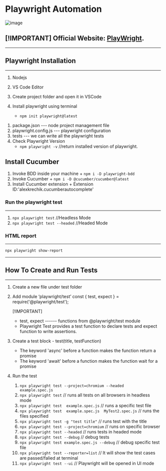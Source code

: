 # Playwright Automation

![image](https://miro.medium.com/v2/resize:fit:640/format:webp/1*qsVbAwEINjfgaGe2SuK3oQ.png)

[!IMPORTANT]
Official Website: [PlayWright](https://playwright.dev/docs/intro).
-----------------  

-----------------------------------------------------------------------------------------
## Playwright Installation
-----------------------------------------------------------------------------------------

1) Nodejs
2) VS Code Editor
3) Create project folder  and  open it in VSCode

4) Install playwright  using terminal
    + `npm init playwright@latest`

  1. package.json           ---  node project management file
  2. playwright.config.js   ---  playwright configuration
  3. tests                  ---  we can write all the playwright tests
  4. Check Playwright Version
      + `npm playwright -v`     //return installed version of playwright.

## Install Cucumber 
  1) Invoke BDD inside your machine
    + `npm i -D playwright-bdd`
  2) Invoke Cucumber
    + `npm i -D @cucumber/cucumber@latest`
  3) Install Cucumber extension 
    + Extension ID:'alexkrechik.cucumberautocomplete'

### Run the playwright test
-----------
  1. `npx playwright test`            //Headless Mode
  2. `npx playwright test --headed`   //Headed Mode

### HTML report
-------------
  `npx playwright show-report`

-------------------------------------------------------------------------------------------
## How To Create and Run Tests 
-------------------------------------------------------------------------------------------
1) Create a new file under test folder
2) Add module ‘playwright/test’
    const { test, expect } = require('@playwright/test');
    
    [!IMPORTANT]
    + test, expect  ------ functions from @playwright/test module
    * Playwright Test provides a test function to declare tests and expect function to write assertions.

3) Create a test block - test(title, testFunction)
    + The keyword 'async' before a function makes the function return a promise
    * The keyword 'await' before a function makes the function wait for a promise

4) Run the test
    1) `npx playwright test --project=chromium --headed  example.spec.js`
    2) `npx playwright test`                             // runs all tests on all browsers in headless mode
    3) `npx playwright test  example.spec.js`            // runs a specific test file
    4) `npx playwright test  example.spec.js  MyTest2.spec.js`           // runs the files specified
    5) `npx playwright test -g "test title"`             // runs test with the title
    6) `npx playwright test --project=chromium`         // runs on specific browser
    7) `npx playwright test --headed`                   // runs tests in headed mode
    8) `npx playwright test --debug`                    // debug tests
    9) `npx playwright test example.spec.js --debug`           // debug specific test file
    10) `npx playwright test --reporter=list`           // It will show the test cases are passed/falied at terminal
    11) `npx playwright test --ui`                    // Playwright will be opened in UI mode
